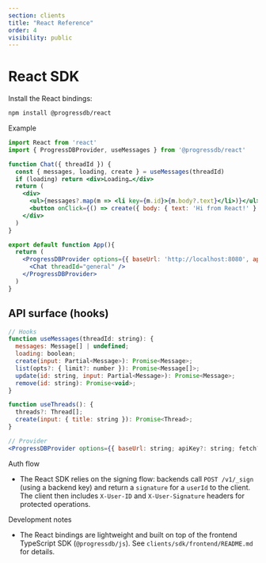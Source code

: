 ```yaml
---
section: clients
title: "React Reference"
order: 4
visibility: public
---
```


# React SDK

Install the React bindings:

```bash
npm install @progressdb/react
```

Example

```jsx
import React from 'react'
import { ProgressDBProvider, useMessages } from '@progressdb/react'

function Chat({ threadId }) {
  const { messages, loading, create } = useMessages(threadId)
  if (loading) return <div>Loading…</div>
  return (
    <div>
      <ul>{messages?.map(m => <li key={m.id}>{m.body?.text}</li>)}</ul>
      <button onClick={() => create({ body: { text: 'Hi from React!' } })}>Send</button>
    </div>
  )
}

export default function App(){
  return (
    <ProgressDBProvider options={{ baseUrl: 'http://localhost:8080', apiKey: 'pk_frontend' }} getUserSignature={async ()=>({ userId: 'u', signature: 's' })}>
      <Chat threadId="general" />
    </ProgressDBProvider>
  )
}
```

## API surface (hooks)

```jsx
// Hooks
function useMessages(threadId: string): {
  messages: Message[] | undefined;
  loading: boolean;
  create(input: Partial<Message>): Promise<Message>;
  list(opts?: { limit?: number }): Promise<Message[]>;
  update(id: string, input: Partial<Message>): Promise<Message>;
  remove(id: string): Promise<void>;
}

function useThreads(): {
  threads?: Thread[];
  create(input: { title: string }): Promise<Thread>;
}

// Provider
<ProgressDBProvider options={{ baseUrl: string; apiKey?: string; fetch?: any }} getUserSignature={async () => ({ userId: string, signature: string })}>
```

Auth flow

- The React SDK relies on the signing flow: backends call `POST /v1/_sign` (using a backend key) and return a `signature` for a `userId` to the client. The client then includes `X-User-ID` and `X-User-Signature` headers for protected operations.

Development notes

- The React bindings are lightweight and built on top of the frontend TypeScript SDK (`@progressdb/js`). See `clients/sdk/frontend/README.md` for details.
